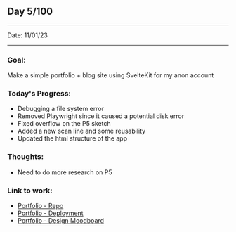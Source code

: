 ## Day 5/100

---

Date: 11/01/23

---

### Goal:

Make a simple portfolio + blog site using SvelteKit for my anon account

### **Today's Progress**: 

- Debugging a file system error 
- Removed Playwright since it caused a potential disk error
- Fixed overflow on the P5 sketch
- Added a new scan line and some reusability
- Updated the html structure of the app

### **Thoughts**: 

- Need to do more research on P5 

### **Link to work:** 
- [Portfolio - Repo](https://github.com/activate-glacier-instinct/activate-glacier-instinct.github.io)
- [Portfolio - Deployment](https://activate-glacier-instinct.github.io/)
- [Portfolio - Design Moodboard](https://www.figma.com/file/EACX3PwCLrEc2q3oHRtxU4/Portfolio---Moodboard?node-id=0%3A1)